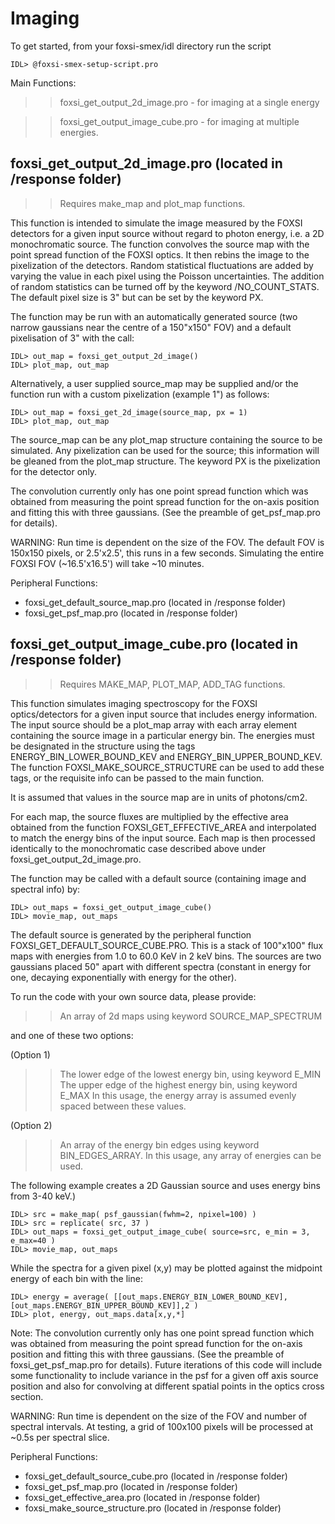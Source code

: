 Imaging
=======

To get started, from your foxsi-smex/idl directory run the script 

```
IDL> @foxsi-smex-setup-script.pro
```

Main Functions:

>> foxsi_get_output_2d_image.pro    - for imaging at a single energy

>> foxsi_get_output_image_cube.pro  - for imaging at multiple energies.


foxsi_get_output_2d_image.pro                       (located in /response folder)
-----------------------------

>> Requires make_map and plot_map functions.

This function is intended to simulate the image measured by the FOXSI detectors for a
given input source without regard to photon energy, i.e. a 2D monochromatic source.
The function convolves the source map with the point spread function of the FOXSI optics.
It then rebins the image to the pixelization of the detectors.  Random statistical 
fluctuations are added by varying the value in each pixel using the Poisson uncertainties. 
The addition of random statistics can be turned off by the keyword /NO_COUNT_STATS. 
The default pixel size is 3" but can be set by the keyword PX.

The function may be run with an automatically generated source (two narrow gaussians 
near the centre of a 150"x150" FOV) and a default pixelisation of 3" with the call:

```
IDL> out_map = foxsi_get_output_2d_image()
IDL> plot_map, out_map
```

Alternatively, a user supplied source_map may be supplied and/or the function run with a
custom pixelization (example 1") as follows:

```
IDL> out_map = foxsi_get_2d_image(source_map, px = 1)
IDL> plot_map, out_map
```

The source_map can be any plot_map structure containing the source to be simulated. 
Any pixelization can be used for the source; this information will be gleaned from the 
plot_map structure.  The keyword PX is the pixelization for the detector only. 

The convolution currently only has one point spread function which was obtained from 
measuring the point spread function for the on-axis position and fitting this with 
three gaussians. (See the preamble of get_psf_map.pro for details).


WARNING: Run time is dependent on the size of the FOV. The default FOV is 150x150 pixels,
or 2.5'x2.5', this runs in a few seconds. Simulating the entire FOXSI FOV (~16.5'x16.5')
will take ~10 minutes.


Peripheral Functions:
- foxsi_get_default_source_map.pro            (located in /response folder)
- foxsi_get_psf_map.pro                       (located in /response folder)



foxsi_get_output_image_cube.pro                       (located in /response folder)
-------------------------------

>> Requires MAKE_MAP, PLOT_MAP, ADD_TAG functions.

This function simulates imaging spectroscopy for the FOXSI optics/detectors for a
given input source that includes energy information.  The input source should be a 
plot_map array with each array element containing the source image in a particular 
energy bin.  The energies must be designated in the structure using the tags 
ENERGY_BIN_LOWER_BOUND_KEV and ENERGY_BIN_UPPER_BOUND_KEV.  The function 
FOXSI_MAKE_SOURCE_STRUCTURE can be used to add these tags, or the requisite info can 
be passed to the main function.

It is assumed that values in the source map are in units of photons/cm2.

For each map, the source fluxes are multiplied by the effective area obtained from the 
function FOXSI_GET_EFFECTIVE_AREA and interpolated to match the energy bins of the input 
source.  Each map is then processed identically to the monochromatic case described above 
under foxsi_get_output_2d_image.pro.

The function may be called with a default source (containing image and spectral info) by:

```
IDL> out_maps = foxsi_get_output_image_cube()
IDL> movie_map, out_maps
```

The default source is generated by the peripheral function 
FOXSI_GET_DEFAULT_SOURCE_CUBE.PRO. This is a stack of 100"x100" flux maps with energies 
from 1.0 to 60.0 KeV in 2 keV bins.  The sources are two gaussians placed 50" apart 
with different spectra (constant in energy for one, decaying exponentially with energy 
for the other).

To run the code with your own source data, please provide:

  >> An array of 2d maps using keyword SOURCE_MAP_SPECTRUM

and one of these two options:

  (Option 1)
  >> The lower edge of the lowest energy bin, using keyword E_MIN
  >> The upper edge of the highest energy bin, using keyword E_MAX
	In this usage, the energy array is assumed evenly spaced between these values.
  	 
  (Option 2)
  >> An array of the energy bin edges using keyword BIN_EDGES_ARRAY.  In this usage, 
		 any array of energies can be used.

The following example creates a 2D Gaussian source and uses energy bins from 3-40 keV.)

```
IDL> src = make_map( psf_gaussian(fwhm=2, npixel=100) )
IDL> src = replicate( src, 37 )
IDL> out_maps = foxsi_get_output_image_cube( source=src, e_min = 3, e_max=40 )
IDL> movie_map, out_maps
```

While the spectra for a given pixel (x,y) may be plotted against the midpoint energy of 
each bin with the line:

```
IDL> energy = average( [[out_maps.ENERGY_BIN_LOWER_BOUND_KEV],[out_maps.ENERGY_BIN_UPPER_BOUND_KEV]],2 )
IDL> plot, energy, out_maps.data[x,y,*]
```

Note: The convolution currently only has one point spread function which was obtained 
from measuring the point spread function for the on-axis position and fitting this with 
three gaussians. (See the preamble of foxsi_get_psf_map.pro for details). Future 
iterations of this code will include some functionality to include variance in the psf 
for a given off axis source position and also for convolving at different spatial points 
in the optics cross section.


WARNING: Run time is dependent on the size of the FOV and number of spectral intervals. 
At testing, a grid of 100x100 pixels will be processed at ~0.5s per spectral slice.


Peripheral Functions:
- foxsi_get_default_source_cube.pro                      (located in /response folder)
- foxsi_get_psf_map.pro                       (located in /response folder)
- foxsi_get_effective_area.pro            (located in /response folder)
- foxsi_make_source_structure.pro         (located in /response folder)
